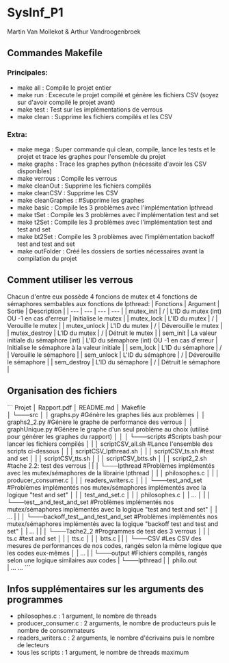 # SysInf_P1
Martin Van Mollekot & Arthur Vandroogenbroek

## Commandes Makefile
### Principales:
* make all : Compile le projet entier
* make run : Excecute le projet compilé et génère les fichiers CSV (soyez sur d'avoir compilé le projet avant)
* make test : Test sur les implémentations de verrous
* make clean : Supprime les fichiers compilés et les CSV

### Extra:
* make mega : Super commande qui clean, compile, lance les tests et le projet et trace les graphes pour l'ensemble du projet
* make graphs : Trace les graphes python (nécessite d'avoir les CSV disponibles)
* make verrous : Compile les verrous
* make cleanOut : Supprime les fichiers compilés
* make cleanCSV : Supprime les CSV
* make cleanGraphes : #Supprime les graphes
* make basic : Compile les 3 problèmes avec l'implémentation lpthread
* make tSet : Compile les 3 problèmes avec l'implémentation test and set
* make t2Set : Compile les 3 problèmes avec l'implémentation test and test and set
* make bt2Set : Compile les 3 problèmes avec l'implémentation backoff test and test and set
* make outFolder : Créé les dossiers de sorties nécessaires avant la compilation du projet

## Comment utiliser les verrous

Chacun d'entre eux possède 4 foncions de mutex et 4 fonctions de sémaphores sembables aux fonctions de lpthread: 
| Fonctions | Argument | Sortie | Description |
| --- | --- | --- | --- |
| mutex_init | / | L'ID du mutex (int) OU -1 en cas d'erreur | Initialise le mutex |
| mutex_lock | L'ID du mutex | / | Verouille le mutex |
| mutex_unlock | L'ID du mutex | / | Déverouille le mutex |
| mutex_destroy | L'ID du mutex | / | Détruit le mutex |
| sem_init | La valeur initiale du sémaphore (int) | L'ID du sémaphore (int) OU -1 en cas d'erreur | Initialise le sémaphore à la valeur initiale |
| sem_lock | L'ID du sémaphore | / | Verouille le sémaphore |
| sem_unlock | L'ID du sémaphore | / | Déverouille le sémaphore |
| sem_destroy | L'ID du sémaphore | / | Détruit le sémaphore |


## Organisation des fichiers
´´´
Projet
│   Rapport.pdf
│   README.md
│   Makefile   
│
└───src
│   │   graphs.py       #Génère les graphes liés aux problèmes
│   │   graphs2_2.py    #Génère le graphe de performance des verrous
│   │   graphUnique.py  #Génère le graphe d'un seul problème au choix (utilisé pour générer les graphes du rapport)
│   │
│   └───scripts         #Scripts bash pour lancer les fichiers compilés
│   |   │   scriptCSV_all.sh    #Lance l'ensemble des scripts ci-dessous
│   |   │   scriptCSV_lpthread.sh
│   |   │   scriptCSV_ts.sh     #test and set
│   |   │   scriptCSV_tts.sh
│   |   │   scriptCSV_btts.sh
│   |   │   script2_2.sh        #tache 2.2: test des verrous
|   |
│   └───lpthread        #Problèmes implémentés avec les mutex/sémaphores de la librairie lpthread
│   |   │   philosophes.c
│   |   │   producer_consumer.c
│   |   │   readers_writers.c
│   |
│   └───test_and_set    #Problèmes implémentés nos mutex/sémaphores implémentés avec la logique "test and set"
│   |   │   test_and_set.c
│   |   │   philosophes.c
│   |   ...
│   |
│   └───test__and_test_and_set    #Problèmes implémentés nos mutex/sémaphores implémentés avec la logique "test and test and set"
│   |   ...
|   |
│   └───backoff_test__and_test_and_set    #Problèmes implémentés nos mutex/sémaphores implémentés avec la logique "backoff test and test and set"
│   |   ...
|   |
│   └───Tache2_2    #Programmes de test des 3 verrous
│   |   │   ts.c    #test and set
│   |   │   tts.c
│   |   │   btts.c
|   |
│   └───CSV    #Les CSV des mesures de performances de nos codes, rangés selon la même logique que les codes eux-mêmes
│   |   ...
|
|
└───output  #Fichiers compilés, rangés selon une logique similaires aux codes
    |
    └───lpthread
    |   │   philo.out  
    |   ...
    ...
´´´
## Infos supplémentaires sur les arguments des programmes
* philosophes.c : 1 argument, le nombre de threads
* producer_consumer.c : 2 arguments, le nombre de producteurs puis le nombre de consommateurs
* readers_writers.c : 2 arguments, le nombre d'écrivains puis le nombre de lecteurs
* tous les scripts : 1 argument, le nombre de threads maximum
